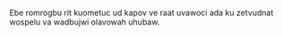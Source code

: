 Ebe romrogbu rit kuometuc ud kapov ve raat uvawoci ada ku zetvudnat wospelu va wadbujwi olavowah uhubaw.